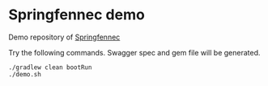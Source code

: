 # Springfennec demo

Demo repository of [Springfennec](https://github.com/juntaki/springfennec)

Try the following commands.
Swagger spec and gem file will be generated.

~~~
./gradlew clean bootRun
./demo.sh
~~~
